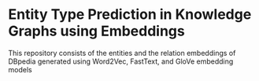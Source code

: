 # Entity Type Prediction in Knowledge Graphs using Embeddings

This repository consists of the entities and the relation embeddings of DBpedia generated using Word2Vec, FastText, and GloVe embedding models
